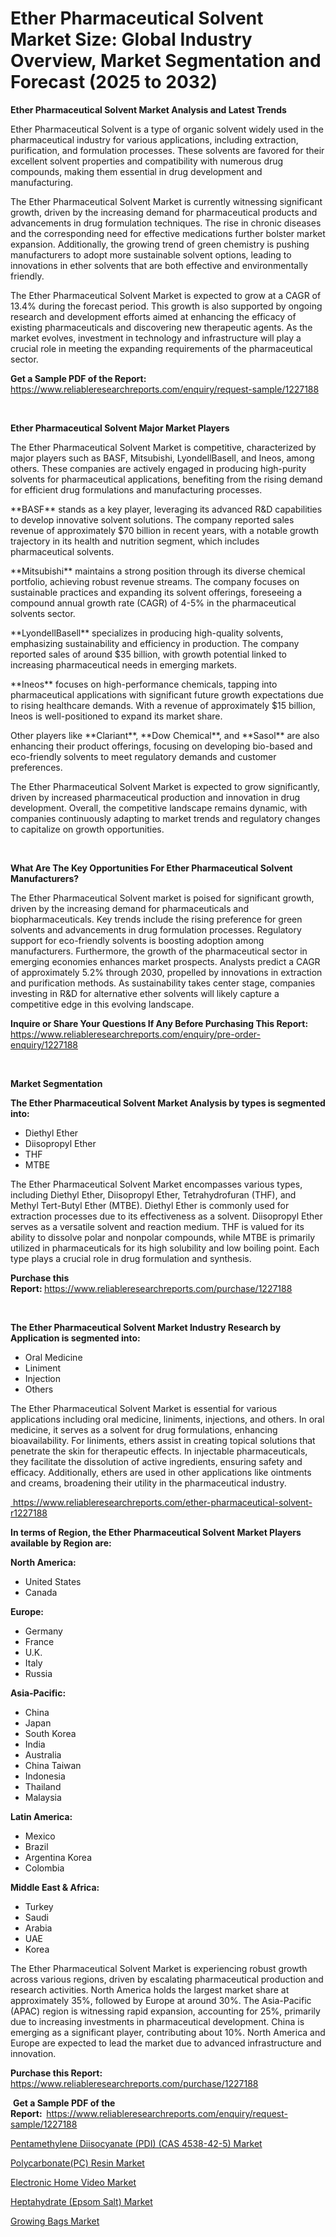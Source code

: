 <p><h1>Ether Pharmaceutical Solvent Market Size: Global Industry Overview, Market Segmentation and Forecast (2025 to 2032)</h1></p><p><strong>Ether Pharmaceutical Solvent Market Analysis and Latest Trends</strong></p>
<p><p>Ether Pharmaceutical Solvent is a type of organic solvent widely used in the pharmaceutical industry for various applications, including extraction, purification, and formulation processes. These solvents are favored for their excellent solvent properties and compatibility with numerous drug compounds, making them essential in drug development and manufacturing. </p><p>The Ether Pharmaceutical Solvent Market is currently witnessing significant growth, driven by the increasing demand for pharmaceutical products and advancements in drug formulation techniques. The rise in chronic diseases and the corresponding need for effective medications further bolster market expansion. Additionally, the growing trend of green chemistry is pushing manufacturers to adopt more sustainable solvent options, leading to innovations in ether solvents that are both effective and environmentally friendly.</p><p>The Ether Pharmaceutical Solvent Market is expected to grow at a CAGR of 13.4% during the forecast period. This growth is also supported by ongoing research and development efforts aimed at enhancing the efficacy of existing pharmaceuticals and discovering new therapeutic agents. As the market evolves, investment in technology and infrastructure will play a crucial role in meeting the expanding requirements of the pharmaceutical sector.</p></p>
<p><strong>Get a Sample PDF of the Report:&nbsp;</strong> <a href="https://www.reliableresearchreports.com/enquiry/request-sample/1227188?utm_campaign=33&utm_medium=2&utm_source=Github&utm_content=ia&utm_term=25032025&utm_id=ether-pharmaceutical-solvent">https://www.reliableresearchreports.com/enquiry/request-sample/1227188</a></p>
<p>&nbsp;</p>
<p><strong>Ether Pharmaceutical Solvent Major Market Players</strong></p>
<p><p>The Ether Pharmaceutical Solvent Market is competitive, characterized by major players such as BASF, Mitsubishi, LyondellBasell, and Ineos, among others. These companies are actively engaged in producing high-purity solvents for pharmaceutical applications, benefiting from the rising demand for efficient drug formulations and manufacturing processes.</p><p>**BASF** stands as a key player, leveraging its advanced R&D capabilities to develop innovative solvent solutions. The company reported sales revenue of approximately $70 billion in recent years, with a notable growth trajectory in its health and nutrition segment, which includes pharmaceutical solvents.</p><p>**Mitsubishi** maintains a strong position through its diverse chemical portfolio, achieving robust revenue streams. The company focuses on sustainable practices and expanding its solvent offerings, foreseeing a compound annual growth rate (CAGR) of 4-5% in the pharmaceutical solvents sector.</p><p>**LyondellBasell** specializes in producing high-quality solvents, emphasizing sustainability and efficiency in production. The company reported sales of around $35 billion, with growth potential linked to increasing pharmaceutical needs in emerging markets.</p><p>**Ineos** focuses on high-performance chemicals, tapping into pharmaceutical applications with significant future growth expectations due to rising healthcare demands. With a revenue of approximately $15 billion, Ineos is well-positioned to expand its market share.</p><p>Other players like **Clariant**, **Dow Chemical**, and **Sasol** are also enhancing their product offerings, focusing on developing bio-based and eco-friendly solvents to meet regulatory demands and customer preferences. </p><p>The Ether Pharmaceutical Solvent Market is expected to grow significantly, driven by increased pharmaceutical production and innovation in drug development. Overall, the competitive landscape remains dynamic, with companies continuously adapting to market trends and regulatory changes to capitalize on growth opportunities.</p></p>
<p>&nbsp;</p>
<p><strong>What Are The Key Opportunities For Ether Pharmaceutical Solvent Manufacturers?</strong></p>
<p><p>The Ether Pharmaceutical Solvent market is poised for significant growth, driven by the increasing demand for pharmaceuticals and biopharmaceuticals. Key trends include the rising preference for green solvents and advancements in drug formulation processes. Regulatory support for eco-friendly solvents is boosting adoption among manufacturers. Furthermore, the growth of the pharmaceutical sector in emerging economies enhances market prospects. Analysts predict a CAGR of approximately 5.2% through 2030, propelled by innovations in extraction and purification methods. As sustainability takes center stage, companies investing in R&D for alternative ether solvents will likely capture a competitive edge in this evolving landscape.</p></p>
<p><strong>Inquire or Share Your Questions If Any Before Purchasing This Report:</strong> <a href="https://www.reliableresearchreports.com/enquiry/pre-order-enquiry/1227188?utm_campaign=33&utm_medium=2&utm_source=Github&utm_content=ia&utm_term=25032025&utm_id=ether-pharmaceutical-solvent">https://www.reliableresearchreports.com/enquiry/pre-order-enquiry/1227188</a></p>
<p>&nbsp;</p>
<p><strong>Market Segmentation</strong></p>
<p><strong>The Ether Pharmaceutical Solvent Market Analysis by types is segmented into:</strong></p>
<p><ul><li>Diethyl Ether</li><li>Diisopropyl Ether</li><li>THF</li><li>MTBE</li></ul></p>
<p><p>The Ether Pharmaceutical Solvent Market encompasses various types, including Diethyl Ether, Diisopropyl Ether, Tetrahydrofuran (THF), and Methyl Tert-Butyl Ether (MTBE). Diethyl Ether is commonly used for extraction processes due to its effectiveness as a solvent. Diisopropyl Ether serves as a versatile solvent and reaction medium. THF is valued for its ability to dissolve polar and nonpolar compounds, while MTBE is primarily utilized in pharmaceuticals for its high solubility and low boiling point. Each type plays a crucial role in drug formulation and synthesis.</p></p>
<p><strong>Purchase this Report:&nbsp;</strong><a href="https://www.reliableresearchreports.com/purchase/1227188?utm_campaign=33&utm_medium=2&utm_source=Github&utm_content=ia&utm_term=25032025&utm_id=ether-pharmaceutical-solvent">https://www.reliableresearchreports.com/purchase/1227188</a></p>
<p>&nbsp;</p>
<p><strong>The Ether Pharmaceutical Solvent Market Industry Research by Application is segmented into:</strong></p>
<p><ul><li>Oral Medicine</li><li>Liniment</li><li>Injection</li><li>Others</li></ul></p>
<p><p>The Ether Pharmaceutical Solvent Market is essential for various applications including oral medicine, liniments, injections, and others. In oral medicine, it serves as a solvent for drug formulations, enhancing bioavailability. For liniments, ethers assist in creating topical solutions that penetrate the skin for therapeutic effects. In injectable pharmaceuticals, they facilitate the dissolution of active ingredients, ensuring safety and efficacy. Additionally, ethers are used in other applications like ointments and creams, broadening their utility in the pharmaceutical industry.</p></p>
<p><a href="https://www.reliableresearchreports.com/ether-pharmaceutical-solvent-r1227188?utm_campaign=33&utm_medium=2&utm_source=Github&utm_content=ia&utm_term=25032025&utm_id=ether-pharmaceutical-solvent">&nbsp;https://www.reliableresearchreports.com/ether-pharmaceutical-solvent-r1227188</a></p>
<p><strong>In terms of Region, the Ether Pharmaceutical Solvent Market Players available by Region are:</strong></p>
<p>
    <p> <strong> North America: </strong>
        <ul>
            <li>United States</li>
            <li>Canada</li>
        </ul>
        </p> 
    <p> <strong> Europe: </strong>
        <ul>
            <li>Germany</li>
            <li>France</li>
            <li>U.K.</li>
            <li>Italy</li>
            <li>Russia</li>
        </ul>
        </p> 
    <p> <strong> Asia-Pacific: </strong>
        <ul>
            <li>China</li>
            <li>Japan</li>
            <li>South Korea</li>
            <li>India</li>
            <li>Australia</li>
            <li>China Taiwan</li>
            <li>Indonesia</li>
            <li>Thailand</li>
            <li>Malaysia</li>
        </ul>
        </p> 
    <p> <strong> Latin America: </strong>
        <ul>
            <li>Mexico</li>
            <li>Brazil</li>
            <li>Argentina Korea</li>
            <li>Colombia</li>
        </ul>
        </p> 
    <p> <strong> Middle East & Africa: </strong>
        <ul>
            <li>Turkey</li>
            <li>Saudi</li>
            <li>Arabia</li>
            <li>UAE</li>
            <li>Korea</li>
        </ul>
    </p>
    </p>
<p><p>The Ether Pharmaceutical Solvent Market is experiencing robust growth across various regions, driven by escalating pharmaceutical production and research activities. North America holds the largest market share at approximately 35%, followed by Europe at around 30%. The Asia-Pacific (APAC) region is witnessing rapid expansion, accounting for 25%, primarily due to increasing investments in pharmaceutical development. China is emerging as a significant player, contributing about 10%. North America and Europe are expected to lead the market due to advanced infrastructure and innovation.</p></p>
<p><strong>Purchase this Report: </strong><a href="https://www.reliableresearchreports.com/purchase/1227188?utm_campaign=33&utm_medium=2&utm_source=Github&utm_content=ia&utm_term=25032025&utm_id=ether-pharmaceutical-solvent">https://www.reliableresearchreports.com/purchase/1227188</a></p>
<p>&nbsp;<strong>Get a Sample PDF of the Report:&nbsp;&nbsp;</strong><a href="https://www.reliableresearchreports.com/enquiry/request-sample/1227188?utm_campaign=33&utm_medium=2&utm_source=Github&utm_content=ia&utm_term=25032025&utm_id=ether-pharmaceutical-solvent">https://www.reliableresearchreports.com/enquiry/request-sample/1227188</a></p>
<p><strong></strong></p>
<p><p><a href="https://github.com/nkbaroga/Market-Research-Report-List-1/blob/main/pentamethylene-diisocyanate-pdi-cas-4538-42-5-market.md?utm_campaign=33&utm_medium=2&utm_source=Github&utm_content=ia&utm_term=25032025&utm_id=ether-pharmaceutical-solvent">Pentamethylene Diisocyanate (PDI) (CAS 4538-42-5) Market</a></p><p><a href="https://github.com/elvutedipela/Market-Research-Report-List-1/blob/main/polycarbonatepc-resin-market.md?utm_campaign=33&utm_medium=2&utm_source=Github&utm_content=ia&utm_term=25032025&utm_id=ether-pharmaceutical-solvent">Polycarbonate(PC) Resin Market</a></p><p><a href="https://github.com/aarajlyre/Market-Research-Report-List-1/blob/main/electronic-home-video-market.md?utm_campaign=33&utm_medium=2&utm_source=Github&utm_content=ia&utm_term=25032025&utm_id=ether-pharmaceutical-solvent">Electronic Home Video Market</a></p><p><a href="https://github.com/ritooesiaba/Market-Research-Report-List-1/blob/main/heptahydrate-epsom-salt-market.md?utm_campaign=33&utm_medium=2&utm_source=Github&utm_content=ia&utm_term=25032025&utm_id=ether-pharmaceutical-solvent">Heptahydrate (Epsom Salt) Market</a></p><p><a href="https://github.com/sawrovpipolo/Market-Research-Report-List-1/blob/main/growing-bags-market.md?utm_campaign=33&utm_medium=2&utm_source=Github&utm_content=ia&utm_term=25032025&utm_id=ether-pharmaceutical-solvent">Growing Bags Market</a></p></p>